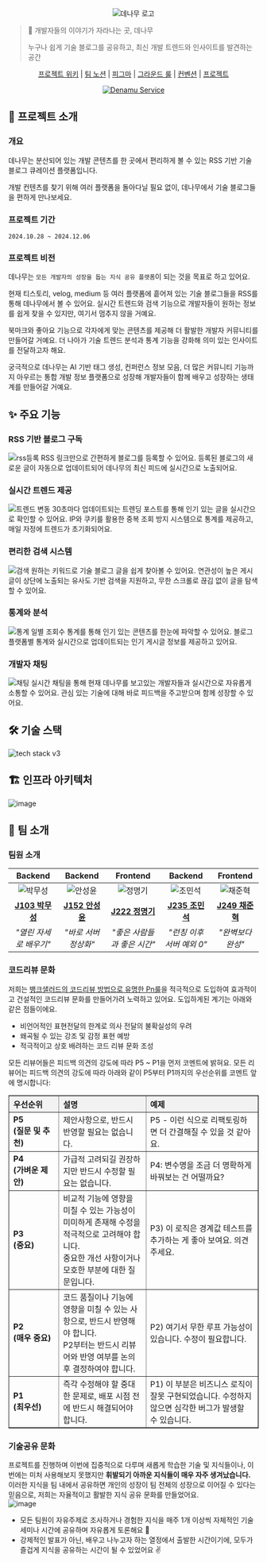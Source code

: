 <div align="center">
  <img src="https://github.com/user-attachments/assets/e15ccd74-1e0c-4e02-8df2-6fed0f3236ff" alt="데나무 로고"/>
</div>

> 🎋 개발자들의 이야기가 자라나는 곳, 데나무
>
> 누구나 쉽게 기술 블로그를 공유하고, 최신 개발 트렌드와 인사이트를 발견하는 공간

<div align = 'center'>

[프로젝트 위키](https://github.com/boostcampwm-2024/web05-Denamu/wiki) | [팀 노션](https://balsam-barometer-716.notion.site/9-Web05-12de624056ec805aa368dcf042f4bea7?pvs=74) | [피그마](https://www.figma.com/design/RcFu9MLQigDPZRrDW19Uic/Denamu---Design?node-id=36-5&node-type=frame&t=IzLL9ahn668ZHBRA-0) | [그라운드 룰](https://github.com/boostcampwm-2024/web05-Denamu/wiki/%EA%B7%B8%EB%9D%BC%EC%9A%B4%EB%93%9C-%EB%A3%B0) | [컨벤션](https://github.com/boostcampwm-2024/web05-Denamu/wiki/%EC%BB%A8%EB%B2%A4%EC%85%98) | [프로젝트](https://github.com/orgs/boostcampwm-2024/projects/32)

</div>

<div align="center">
  <a href="https://denamu.site">
    <img src="https://img.shields.io/badge/Denamu_바로가기-318B4C?style=for-the-badge&logoColor=white" alt="Denamu Service"/>
  </a>
</div>

## 📖 프로젝트 소개
### 개요
데나무는 분산되어 있는 개발 콘텐츠를 한 곳에서 편리하게 볼 수 있는 RSS 기반 기술 블로그 큐레이션 플랫폼입니다.

개발 컨텐츠를 찾기 위해 여러 플랫폼을 돌아다닐 필요 없이, 데나무에서 기술 블로그들을 편하게 만나보세요.

### 프로젝트 기간
`2024.10.28 ~ 2024.12.06`

### 프로젝트 비전
데나무는 `모든 개발자의 성장을 돕는 지식 공유 플랫폼`이 되는 것을 목표로 하고 있어요.

현재 티스토리, velog, medium 등 여러 플랫폼에 흩어져 있는 기술 블로그들을 RSS를 통해 데나무에서 볼 수 있어요. 실시간 트렌드와 검색 기능으로 개발자들이 원하는 정보를 쉽게 찾을 수 있지만, 여기서 멈추지 않을 거예요.

북마크와 좋아요 기능으로 각자에게 맞는 콘텐츠를 제공해 더 활발한 개발자 커뮤니티를 만들어갈 거예요. 더 나아가 기술 트렌드 분석과 통계 기능을 강화해 의미 있는 인사이트를 전달하고자 해요.

궁극적으로 데나무는 AI 기반 태그 생성, 컨퍼런스 정보 모음, 더 많은 커뮤니티 기능까지 아우르는 통합 개발 정보 플랫폼으로 성장해 개발자들이 함께 배우고 성장하는 생태계를 만들어갈 거예요.

## ✨ 주요 기능

### RSS 기반 블로그 구독
![rss등록](https://github.com/user-attachments/assets/f374cbc1-121e-4360-848a-b18fd4143732)
RSS 링크만으로 간편하게 블로그를 등록할 수 있어요. 등록된 블로그의 새로운 글이 자동으로 업데이트되어 데나무의 최신 피드에 실시간으로 노출되어요.

### 실시간 트렌드 제공
![트렌드 변동](https://github.com/user-attachments/assets/74703d28-5135-4d28-88b2-76967c85488b)
30초마다 업데이트되는 트렌딩 포스트를 통해 인기 있는 글을 실시간으로 확인할 수 있어요. IP와 쿠키를 활용한 중복 조회 방지 시스템으로 통계를 제공하고, 매일 자정에 트렌드가 초기화되어요.

### 편리한 검색 시스템
![검색](https://github.com/user-attachments/assets/38687c31-92be-41e1-a50e-5e39f5c8f19f)
원하는 키워드로 기술 블로그 글을 쉽게 찾아볼 수 있어요. 연관성이 높은 게시글이 상단에 노출되는 유사도 기반 검색을 지원하고, 무한 스크롤로 끊김 없이 글을 탐색할 수 있어요.

### 통계와 분석
![통계](https://github.com/user-attachments/assets/1a692e0a-4ef6-48bd-b2c1-5bd3bb5daf5d)
일별 조회수 통계를 통해 인기 있는 콘텐츠를 한눈에 파악할 수 있어요. 블로그 플랫폼별 통계와 실시간으로 업데이트되는 인기 게시글 정보를 제공하고 있어요.

### 개발자 채팅
![채팅](https://github.com/user-attachments/assets/7c913fd5-e6e9-442c-bb41-3a60677614cd)
실시간 채팅을 통해 현재 데나무를 보고있는 개발자들과 실시간으로 자유롭게 소통할 수 있어요. 관심 있는 기술에 대해 바로 피드백을 주고받으며 함께 성장할 수 있어요.

## 🛠 기술 스택

<img src="https://github.com/user-attachments/assets/a6434f11-8b71-4a7b-93fd-fcd7e0229fa0" alt="tech stack v3" >

## 🏗️ 인프라 아키텍처
![image](https://github.com/user-attachments/assets/6523b71d-2bee-4f24-b8ec-436b747c6cc7)


## 👥 팀 소개

### 팀원 소개
|  **Backend**   |     **Backend**      |        **Frontend**         |        **Backend**        |    **Frontend**     |
|:--------------:| :------------------: | :-------------------------: | :-----------------------: | :-----------------: |
| ![박무성][musung] |  ![안성윤][sungyun]  |     ![정명기][myeonggi]     |    ![조민석][minseok]     | ![채준혁][junhyeok] |
| **[J103 박무성][musung_g]** | **[J152 안성윤][sungyun_g]** | **[J222 정명기][myeonggi_g]** | **[J235 조민석][minseok_g]** | **[J249 채준혁][junhyeok_g]** |
| _"열린 자세로 배우기"_ | _"바로 서버 정상화"_ | _"좋은 사람들과 좋은 시간"_ | _"런칭 이후 서버 예외 0"_ |  _"완벽보다 완성"_  |

### 코드리뷰 문화
저희는 [뱅크샐러드의 코드리뷰 방법으로 유명한 Pn룰](https://blog.banksalad.com/tech/banksalad-code-review-culture/)을 적극적으로 도입하여 효과적이고 건설적인 코드리뷰 문화를 만들어가려 노력하고 있어요.
도입하게된 계기는 아래와 같은 점들이에요.
- 비언어적인 표현전달의 한계로 의사 전달의 불확실성의 우려
- 왜곡될 수 있는 강조 및 감정 표현 예방
- 적극적이고 상호 배려하는 코드 리뷰 문화 조성

모든 리뷰어들은 피드백 의견의 강도에 따라 P5 ~ P1을 먼저 코멘트에 밝혀요.
모든 리뷰어는 피드백 의견의 강도에 따라 아래와 같이 P5부터 P1까지의 우선순위를 코멘트 앞에 명시합니다:

<table border="1" cellpadding="10" cellspacing="0" style="border-collapse: collapse; text-align: left; width: 100%;">
  <thead>
    <tr style="background-color: #f2f2f2;">
      <th style="width: 20%;">우선순위</th>
      <th style="width: 35%;">설명</th>
      <th style="width: 45%;">예제</th>
    </tr>
  </thead>
  <tbody>
    <tr>
      <td><strong>P5<br>(질문 및 추천)</strong></td>
      <td>제안사항으로, 반드시 반영할 필요는 없습니다.</td>
      <td>P5 - 이런 식으로 리팩토링하면 더 간결해질 수 있을 것 같아요.</td>
    </tr>
    <tr>
      <td><strong>P4<br>(가벼운 제안)</strong></td>
      <td>가급적 고려되길 권장하지만 반드시 수정할 필요는 없습니다.</td>
      <td>P4: 변수명을 조금 더 명확하게 바꿔보는 건 어떨까요?</td>
    </tr>
    <tr>
      <td><strong>P3<br>(중요)</strong></td>
      <td>비교적 기능에 영향을 미칠 수 있는 가능성이 미미하게 존재해 수정을 적극적으로 고려해야 합니다. <br>중요한 개선 사항이거나 모호한 부분에 대한 질문입니다.</td>
      <td>P3) 이 로직은 경계값 테스트를 추가하는 게 좋아 보여요. 의견 주세요.</td>
    </tr>
    <tr>
      <td><strong>P2<br>(매우 중요)</strong></td>
      <td>코드 품질이나 기능에 영향을 미칠 수 있는 사항으로, 반드시 반영해야 합니다.<br>P2부터는 반드시 리뷰어와 반영 여부를 논의후 결정하여야 합니다.</td>
      <td>P2) 여기서 무한 루프 가능성이 있습니다. 수정이 필요합니다.</td>
    </tr>
    <tr>
      <td><strong>P1<br>(최우선)</strong></td>
      <td>즉각 수정해야 할 중대한 문제로, 배포 시점 전에 반드시 해결되어야 합니다.</td>
      <td>P1) 이 부분은 비즈니스 로직이 잘못 구현되었습니다. 수정하지 않으면 심각한 버그가 발생할 수 있습니다.</td>
    </tr>
  </tbody>
</table>

### 기술공유 문화
프로젝트를 진행하며 이번에 집중적으로 다루며 새롭게 학습한 기술 및 지식들이나, 이번에는 미처 사용해보지 못했지만 **휘발되기 아까운 지식들이 매우 자주 생겨났습니다.** <br>
이러한 지식을 팀 내에서 공유하면 개인의 성장이 팀 전체의 성장으로 이어질 수 있다는 믿음으로, 저희는 자율적이고 활발한 지식 공유 문화를 만들었어요. <br>
![image](https://github.com/user-attachments/assets/d67c938b-aece-4bbd-ac40-6c1bec9ff30b)
- 모든 팀원이 자유주제로 조사하거나 경험한 지식을 매주 1개 이상씩 자체적인 기술 세미나 시간에 공유하며 자유롭게 토론해요 📖 <br>
- 강제적인 발표가 아닌, 배우고 나누고자 하는 열정에서 출발한 시간이기에, 모두가 즐겁게 지식을 공유하는 시간이 될 수 있었어요 ✌️


[musung]: https://avatars.githubusercontent.com/u/63047990?v=4
[sungyun]: https://avatars.githubusercontent.com/u/79460319?v=4
[myeonggi]: https://avatars.githubusercontent.com/u/143400940?v=4
[minseok]: https://avatars.githubusercontent.com/u/99482796?v=4
[junhyeok]: https://avatars.githubusercontent.com/u/18231524?v=4
[musung_g]: https://github.com/CodeVac513
[sungyun_g]: https://github.com/asn6878
[myeonggi_g]: https://github.com/jungmyunggi
[minseok_g]: https://github.com/Jo-Minseok
[junhyeok_g]: https://github.com/junyeokk
